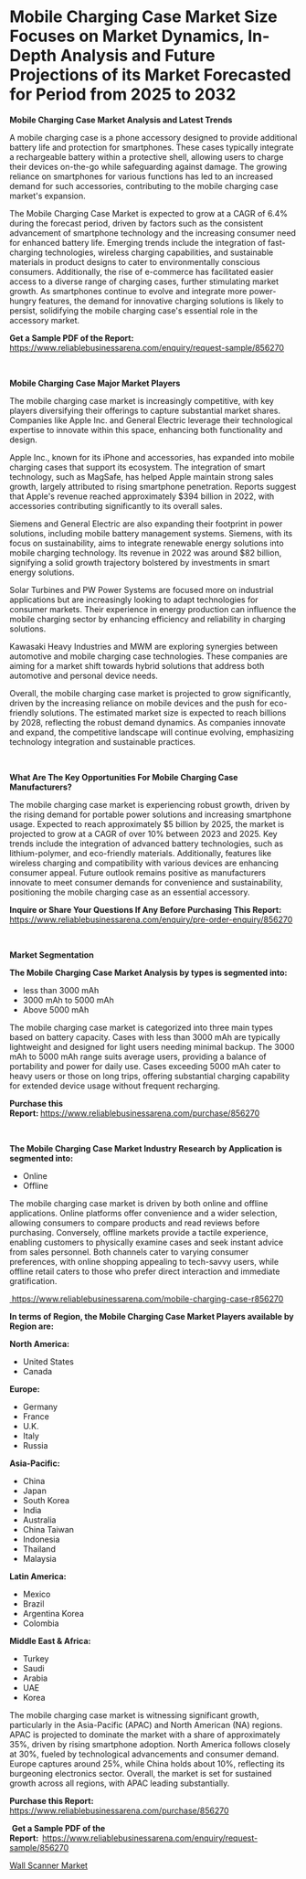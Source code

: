 <p><h1>Mobile Charging Case Market Size Focuses on Market Dynamics, In-Depth Analysis and Future Projections of its Market Forecasted for Period from 2025 to 2032</h1></p><p><strong>Mobile Charging Case Market Analysis and Latest Trends</strong></p>
<p><p>A mobile charging case is a phone accessory designed to provide additional battery life and protection for smartphones. These cases typically integrate a rechargeable battery within a protective shell, allowing users to charge their devices on-the-go while safeguarding against damage. The growing reliance on smartphones for various functions has led to an increased demand for such accessories, contributing to the mobile charging case market's expansion.</p><p>The Mobile Charging Case Market is expected to grow at a CAGR of 6.4% during the forecast period, driven by factors such as the consistent advancement of smartphone technology and the increasing consumer need for enhanced battery life. Emerging trends include the integration of fast-charging technologies, wireless charging capabilities, and sustainable materials in product designs to cater to environmentally conscious consumers. Additionally, the rise of e-commerce has facilitated easier access to a diverse range of charging cases, further stimulating market growth. As smartphones continue to evolve and integrate more power-hungry features, the demand for innovative charging solutions is likely to persist, solidifying the mobile charging case's essential role in the accessory market.</p></p>
<p><strong>Get a Sample PDF of the Report:&nbsp;</strong> <a href="https://www.reliablebusinessarena.com/enquiry/request-sample/856270?utm_campaign=2288&utm_medium=2&utm_source=Github&utm_content=ia&utm_term=10022025&utm_id=mobile-charging-case">https://www.reliablebusinessarena.com/enquiry/request-sample/856270</a></p>
<p>&nbsp;</p>
<p><strong>Mobile Charging Case Major Market Players</strong></p>
<p><p>The mobile charging case market is increasingly competitive, with key players diversifying their offerings to capture substantial market shares. Companies like Apple Inc. and General Electric leverage their technological expertise to innovate within this space, enhancing both functionality and design.</p><p>Apple Inc., known for its iPhone and accessories, has expanded into mobile charging cases that support its ecosystem. The integration of smart technology, such as MagSafe, has helped Apple maintain strong sales growth, largely attributed to rising smartphone penetration. Reports suggest that Apple's revenue reached approximately $394 billion in 2022, with accessories contributing significantly to its overall sales.</p><p>Siemens and General Electric are also expanding their footprint in power solutions, including mobile battery management systems. Siemens, with its focus on sustainability, aims to integrate renewable energy solutions into mobile charging technology. Its revenue in 2022 was around $82 billion, signifying a solid growth trajectory bolstered by investments in smart energy solutions.</p><p>Solar Turbines and PW Power Systems are focused more on industrial applications but are increasingly looking to adapt technologies for consumer markets. Their experience in energy production can influence the mobile charging sector by enhancing efficiency and reliability in charging solutions.</p><p>Kawasaki Heavy Industries and MWM are exploring synergies between automotive and mobile charging case technologies. These companies are aiming for a market shift towards hybrid solutions that address both automotive and personal device needs.</p><p>Overall, the mobile charging case market is projected to grow significantly, driven by the increasing reliance on mobile devices and the push for eco-friendly solutions. The estimated market size is expected to reach billions by 2028, reflecting the robust demand dynamics. As companies innovate and expand, the competitive landscape will continue evolving, emphasizing technology integration and sustainable practices.</p></p>
<p>&nbsp;</p>
<p><strong>What Are The Key Opportunities For Mobile Charging Case Manufacturers?</strong></p>
<p><p>The mobile charging case market is experiencing robust growth, driven by the rising demand for portable power solutions and increasing smartphone usage. Expected to reach approximately $5 billion by 2025, the market is projected to grow at a CAGR of over 10% between 2023 and 2025. Key trends include the integration of advanced battery technologies, such as lithium-polymer, and eco-friendly materials. Additionally, features like wireless charging and compatibility with various devices are enhancing consumer appeal. Future outlook remains positive as manufacturers innovate to meet consumer demands for convenience and sustainability, positioning the mobile charging case as an essential accessory.</p></p>
<p><strong>Inquire or Share Your Questions If Any Before Purchasing This Report:</strong> <a href="https://www.reliablebusinessarena.com/enquiry/pre-order-enquiry/856270?utm_campaign=2288&utm_medium=2&utm_source=Github&utm_content=ia&utm_term=10022025&utm_id=mobile-charging-case">https://www.reliablebusinessarena.com/enquiry/pre-order-enquiry/856270</a></p>
<p>&nbsp;</p>
<p><strong>Market Segmentation</strong></p>
<p><strong>The Mobile Charging Case Market Analysis by types is segmented into:</strong></p>
<p><ul><li>less than 3000 mAh</li><li>3000 mAh to 5000 mAh</li><li>Above 5000 mAh</li></ul></p>
<p><p>The mobile charging case market is categorized into three main types based on battery capacity. Cases with less than 3000 mAh are typically lightweight and designed for light users needing minimal backup. The 3000 mAh to 5000 mAh range suits average users, providing a balance of portability and power for daily use. Cases exceeding 5000 mAh cater to heavy users or those on long trips, offering substantial charging capability for extended device usage without frequent recharging.</p></p>
<p><strong>Purchase this Report:&nbsp;</strong><a href="https://www.reliablebusinessarena.com/purchase/856270?utm_campaign=2288&utm_medium=2&utm_source=Github&utm_content=ia&utm_term=10022025&utm_id=mobile-charging-case">https://www.reliablebusinessarena.com/purchase/856270</a></p>
<p>&nbsp;</p>
<p><strong>The Mobile Charging Case Market Industry Research by Application is segmented into:</strong></p>
<p><ul><li>Online</li><li>Offline</li></ul></p>
<p><p>The mobile charging case market is driven by both online and offline applications. Online platforms offer convenience and a wider selection, allowing consumers to compare products and read reviews before purchasing. Conversely, offline markets provide a tactile experience, enabling customers to physically examine cases and seek instant advice from sales personnel. Both channels cater to varying consumer preferences, with online shopping appealing to tech-savvy users, while offline retail caters to those who prefer direct interaction and immediate gratification.</p></p>
<p><a href="https://www.reliablebusinessarena.com/mobile-charging-case-r856270?utm_campaign=2288&utm_medium=2&utm_source=Github&utm_content=ia&utm_term=10022025&utm_id=mobile-charging-case">&nbsp;https://www.reliablebusinessarena.com/mobile-charging-case-r856270</a></p>
<p><strong>In terms of Region, the Mobile Charging Case Market Players available by Region are:</strong></p>
<p>
    <p> <strong> North America: </strong>
        <ul>
            <li>United States</li>
            <li>Canada</li>
        </ul>
        </p> 
    <p> <strong> Europe: </strong>
        <ul>
            <li>Germany</li>
            <li>France</li>
            <li>U.K.</li>
            <li>Italy</li>
            <li>Russia</li>
        </ul>
        </p> 
    <p> <strong> Asia-Pacific: </strong>
        <ul>
            <li>China</li>
            <li>Japan</li>
            <li>South Korea</li>
            <li>India</li>
            <li>Australia</li>
            <li>China Taiwan</li>
            <li>Indonesia</li>
            <li>Thailand</li>
            <li>Malaysia</li>
        </ul>
        </p> 
    <p> <strong> Latin America: </strong>
        <ul>
            <li>Mexico</li>
            <li>Brazil</li>
            <li>Argentina Korea</li>
            <li>Colombia</li>
        </ul>
        </p> 
    <p> <strong> Middle East & Africa: </strong>
        <ul>
            <li>Turkey</li>
            <li>Saudi</li>
            <li>Arabia</li>
            <li>UAE</li>
            <li>Korea</li>
        </ul>
    </p>
    </p>
<p><p>The mobile charging case market is witnessing significant growth, particularly in the Asia-Pacific (APAC) and North American (NA) regions. APAC is projected to dominate the market with a share of approximately 35%, driven by rising smartphone adoption. North America follows closely at 30%, fueled by technological advancements and consumer demand. Europe captures around 25%, while China holds about 10%, reflecting its burgeoning electronics sector. Overall, the market is set for sustained growth across all regions, with APAC leading substantially.</p></p>
<p><strong>Purchase this Report: </strong><a href="https://www.reliablebusinessarena.com/purchase/856270?utm_campaign=2288&utm_medium=2&utm_source=Github&utm_content=ia&utm_term=10022025&utm_id=mobile-charging-case">https://www.reliablebusinessarena.com/purchase/856270</a></p>
<p>&nbsp;<strong>Get a Sample PDF of the Report:&nbsp;&nbsp;</strong><a href="https://www.reliablebusinessarena.com/enquiry/request-sample/856270?utm_campaign=2288&utm_medium=2&utm_source=Github&utm_content=ia&utm_term=10022025&utm_id=mobile-charging-case">https://www.reliablebusinessarena.com/enquiry/request-sample/856270</a></p>
<p><strong></strong></p>
<p><p><a href="https://github.com/krinerstormy331/Market-Research-Report-List-1/blob/main/wall-scanner-market.md?utm_campaign=2288&utm_medium=2&utm_source=Github&utm_content=ia&utm_term=10022025&utm_id=mobile-charging-case">Wall Scanner Market</a></p></p>